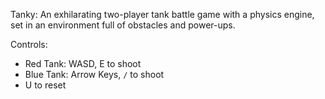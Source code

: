 Tanky: An exhilarating two-player tank battle game with a physics engine, set in an environment full of obstacles and power-ups.

Controls:
- Red Tank: WASD, E to shoot
- Blue Tank: Arrow Keys, `/` to shoot
- U to reset
